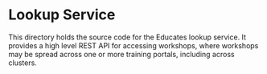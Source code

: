 Lookup Service
==============

This directory holds the source code for the Educates lookup service. It
provides a high level REST API for accessing workshops, where workshops may
be spread across one or more training portals, including across clusters.
